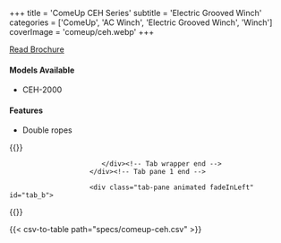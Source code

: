 +++
title = 'ComeUp CEH Series'
subtitle = 'Electric Grooved Winch'
categories = ['ComeUp', 'AC Winch', 'Electric Grooved Winch', 'Winch']
coverImage = 'comeup/ceh.webp'
+++

[Read Brochure](https://drive.google.com/file/d/1w6psIcPfsffWlWrCbrrdFqmXiIF2ctnz/view?usp=sharing)

#### Models Available

* CEH-2000

#### Features

* Double ropes

{{<renderer>}}

</div>
                              </div><!-- Service 1 end -->

                           </div><!-- Tab wrapper end -->
                        </div><!-- Tab pane 1 end -->

                        <div class="tab-pane animated fadeInLeft" id="tab_b">
{{</renderer>}}

{{< csv-to-table path="specs/comeup-ceh.csv" >}}
